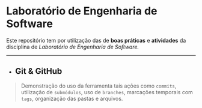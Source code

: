 # Laboratório de Engenharia de Software
Este repositório tem por utilização das de **boas práticas** e **atividades** da disciplina de _Laboratório de Engenharia de Software._
<hr>

- ## Git & GitHub
> Demonstração do uso da ferramenta tais ações como `commits`, utilização de `submódulos`, uso de `branches`, marcações temporais com `tags`, organização das pastas e arquivos.